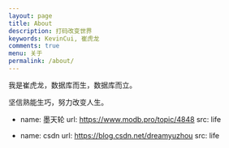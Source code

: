 ```yaml
---
layout: page
title: About
description: 打码改变世界
keywords: KevinCui, 崔虎龙
comments: true
menu: 关于
permalink: /about/
---
```


我是崔虎龙，数据库而生，数据库而立。

坚信熟能生巧，努力改变人生。

- name:  墨天轮
  url: https://www.modb.pro/topic/4848
  src: life

- name: csdn
  url: https://blog.csdn.net/dreamyuzhou
  src: life

